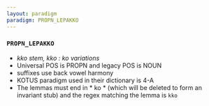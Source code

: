 ```yaml
---
layout: paradigm
paradigm: PROPN_LEPAKKO
---
```

### ` PROPN_LEPAKKO `

* _kko stem, kko : ko variations_
* Universal POS is PROPN and legacy POS is NOUN
* suffixes use back vowel harmony
* KOTUS paradigm used in their dictionary is 4-A
* The lemmas must end in * ko * (which will be deleted to form an invariant stub) and the regex matching the lemma is ` kko `
